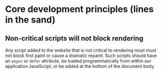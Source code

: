 # Core development principles (lines in the sand)

## Non-critical scripts will not block rendering

Any script added to the website that is not critical to rendering must must not block first paint or cause a dramatic repaint. Such scripts should have an `async` or `defer` attribute, be loaded programmatically from within our application JavaScript, or be added at the bottom of the document body.
